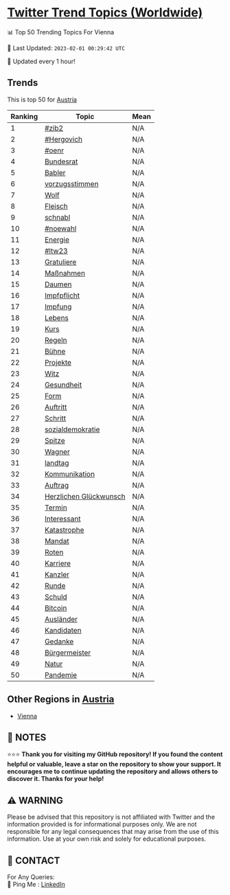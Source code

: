 [Twitter Trend Topics (Worldwide)](https://github.com/ErcinDedeoglu/Twitter-Trend-Topics)
==========


📊 Top 50 Trending Topics For Vienna

📆 Last Updated: `2023-02-01 00:29:42 UTC`

🔧 Updated every 1 hour!


## Trends

This is top 50 for [Austria](</Austria>)

| Ranking | Topic | Mean |
| ------- | ------------ | ------------ |
| 1 | [#zib2](http://twitter.com/search?q=%23zib2) | N/A |
| 2 | [#Hergovich](http://twitter.com/search?q=%23Hergovich) | N/A |
| 3 | [#oenr](http://twitter.com/search?q=%23oenr) | N/A |
| 4 | [Bundesrat](http://twitter.com/search?q=Bundesrat) | N/A |
| 5 | [Babler](http://twitter.com/search?q=Babler) | N/A |
| 6 | [vorzugsstimmen](http://twitter.com/search?q=vorzugsstimmen) | N/A |
| 7 | [Wolf](http://twitter.com/search?q=Wolf) | N/A |
| 8 | [Fleisch](http://twitter.com/search?q=Fleisch) | N/A |
| 9 | [schnabl](http://twitter.com/search?q=schnabl) | N/A |
| 10 | [#noewahl](http://twitter.com/search?q=%23noewahl) | N/A |
| 11 | [Energie](http://twitter.com/search?q=Energie) | N/A |
| 12 | [#ltw23](http://twitter.com/search?q=%23ltw23) | N/A |
| 13 | [Gratuliere](http://twitter.com/search?q=Gratuliere) | N/A |
| 14 | [Maßnahmen](http://twitter.com/search?q=Ma%c3%9fnahmen) | N/A |
| 15 | [Daumen](http://twitter.com/search?q=Daumen) | N/A |
| 16 | [Impfpflicht](http://twitter.com/search?q=Impfpflicht) | N/A |
| 17 | [Impfung](http://twitter.com/search?q=Impfung) | N/A |
| 18 | [Lebens](http://twitter.com/search?q=Lebens) | N/A |
| 19 | [Kurs](http://twitter.com/search?q=Kurs) | N/A |
| 20 | [Regeln](http://twitter.com/search?q=Regeln) | N/A |
| 21 | [Bühne](http://twitter.com/search?q=B%c3%bchne) | N/A |
| 22 | [Projekte](http://twitter.com/search?q=Projekte) | N/A |
| 23 | [Witz](http://twitter.com/search?q=Witz) | N/A |
| 24 | [Gesundheit](http://twitter.com/search?q=Gesundheit) | N/A |
| 25 | [Form](http://twitter.com/search?q=Form) | N/A |
| 26 | [Auftritt](http://twitter.com/search?q=Auftritt) | N/A |
| 27 | [Schritt](http://twitter.com/search?q=Schritt) | N/A |
| 28 | [sozialdemokratie](http://twitter.com/search?q=sozialdemokratie) | N/A |
| 29 | [Spitze](http://twitter.com/search?q=Spitze) | N/A |
| 30 | [Wagner](http://twitter.com/search?q=Wagner) | N/A |
| 31 | [landtag](http://twitter.com/search?q=landtag) | N/A |
| 32 | [Kommunikation](http://twitter.com/search?q=Kommunikation) | N/A |
| 33 | [Auftrag](http://twitter.com/search?q=Auftrag) | N/A |
| 34 | [Herzlichen Glückwunsch](http://twitter.com/search?q=Herzlichen+Gl%c3%bcckwunsch) | N/A |
| 35 | [Termin](http://twitter.com/search?q=Termin) | N/A |
| 36 | [Interessant](http://twitter.com/search?q=Interessant) | N/A |
| 37 | [Katastrophe](http://twitter.com/search?q=Katastrophe) | N/A |
| 38 | [Mandat](http://twitter.com/search?q=Mandat) | N/A |
| 39 | [Roten](http://twitter.com/search?q=Roten) | N/A |
| 40 | [Karriere](http://twitter.com/search?q=Karriere) | N/A |
| 41 | [Kanzler](http://twitter.com/search?q=Kanzler) | N/A |
| 42 | [Runde](http://twitter.com/search?q=Runde) | N/A |
| 43 | [Schuld](http://twitter.com/search?q=Schuld) | N/A |
| 44 | [Bitcoin](http://twitter.com/search?q=Bitcoin) | N/A |
| 45 | [Ausländer](http://twitter.com/search?q=Ausl%c3%a4nder) | N/A |
| 46 | [Kandidaten](http://twitter.com/search?q=Kandidaten) | N/A |
| 47 | [Gedanke](http://twitter.com/search?q=Gedanke) | N/A |
| 48 | [Bürgermeister](http://twitter.com/search?q=B%c3%bcrgermeister) | N/A |
| 49 | [Natur](http://twitter.com/search?q=Natur) | N/A |
| 50 | [Pandemie](http://twitter.com/search?q=Pandemie) | N/A |



## Other Regions in [Austria](</Austria>)

* [Vienna](</Austria/Vienna.md>)



## 📝 NOTES

⭐⭐⭐ **Thank you for visiting my GitHub repository! If you found the content helpful or valuable, leave a star on the repository to show your support. It encourages me to continue updating the repository and allows others to discover it. Thanks for your help!**


## ⚠️ WARNING

Please be advised that this repository is not affiliated with Twitter and the information provided is for informational purposes only. We are not responsible for any legal consequences that may arise from the use of this information. Use at your own risk and solely for educational purposes.


## 📨 CONTACT

 For Any Queries:  
            🏓 Ping Me : [LinkedIn](https://www.linkedin.com/in/ercindedeoglu/)
